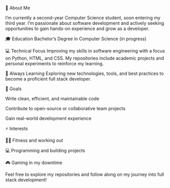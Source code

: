 👋 About Me

I’m currently a second-year Computer Science student, soon entering my third year. I’m passionate about software development and actively seeking opportunities to gain hands-on experience and grow as a developer.

🎓 Education
Bachelor’s Degree in Computer Science (in progress)

💻 Technical Focus
Improving my skills in software engineering with a focus on Python, HTML, and CSS. My repositories include academic projects and personal experiments to reinforce my learning.

🚀 Always Learning
Exploring new technologies, tools, and best practices to become a proficient full stack developer.

🎯 Goals

Write clean, efficient, and maintainable code

Contribute to open-source or collaborative team projects

Gain real-world development experience

⚡ Interests

🏋️‍♂️ Fitness and working out

💻 Programming and building projects

🎮 Gaming in my downtime

Feel free to explore my repositories and follow along on my journey into full stack development!



<!---
SithPotato/SithPotato is a ✨ special ✨ repository because its `README.md` (this file) appears on your GitHub profile.
You can click the Preview link to take a look at your changes.
--->
